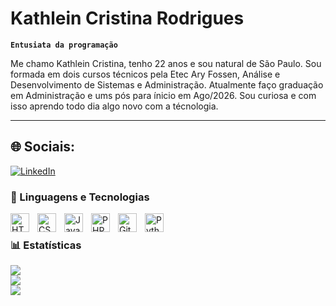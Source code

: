 #  Kathlein Cristina Rodrigues

**`Entusiata da programação`**

Me chamo Kathlein Cristina, tenho 22 anos e sou natural de São Paulo. Sou formada em dois cursos técnicos pela Etec Ary Fossen, Análise e Desenvolvimento de Sistemas e Administração. Atualmente faço graduação em Administração e ums pós para ínicio em Ago/2026. Sou curiosa e com isso aprendo todo dia algo novo com a técnologia.

---
## 🌐 Sociais:
[![LinkedIn](https://img.shields.io/badge/LinkedIn-%230077B5.svg?logo=linkedin&logoColor=white)](https://linkedin.com/in/kathlein-cristina/) 


### 🤖 Linguagens e Tecnologias

<img 
    align="left" 
    alt="HTML"
    title="HTML" 
    width="30px" 
    style="padding-right: 10px;" 
    src="https://cdn.jsdelivr.net/gh/devicons/devicon@latest/icons/html5/html5-original.svg" 
/>
<img 
    align="left" 
    alt="CSS" 
    title="CSS"
    width="30px" 
    style="padding-right: 10px;" 
    src="https://cdn.jsdelivr.net/gh/devicons/devicon@latest/icons/css3/css3-original.svg" 
/>
<img 
    align="left" 
    alt="JavaScript" 
    title="JavaScript"
    width="30px" 
    style="padding-right: 10px;" 
    src="https://cdn.jsdelivr.net/gh/devicons/devicon@latest/icons/javascript/javascript-original.svg" 
/>
<img 
    align="left" 
    alt="PHP" 
    title="PHP"
    width="30px" 
    style="padding-right: 10px;" 
    src="https://cdn.jsdelivr.net/gh/devicons/devicon@latest/icons/php/php-original.svg" 
/>
<img 
    align="left" 
    alt="Git" 
    title="Git"
    width="30px" 
    style="padding-right: 10px;" 
    src="https://cdn.jsdelivr.net/gh/devicons/devicon@latest/icons/git/git-original.svg" 
/>
<img 
    align="left" 
    alt="Python" 
    title="Python"
    width="30px" 
    style="padding-right: 10px;" 
    src="https://cdn.jsdelivr.net/gh/devicons/devicon@latest/icons/python/python-original.svg" 
/>

<br/>

### 📊 Estatísticas

![](https://github-readme-stats.vercel.app/api?username=katrisonami&theme=dark&hide_border=false&include_all_commits=false&count_private=false)<br/>
![](https://github-readme-streak-stats.herokuapp.com/?user=katrisonami&theme=dark&hide_border=false)<br/>
![](https://github-readme-stats.vercel.app/api/top-langs/?username=katrisonami&theme=dark&hide_border=false&include_all_commits=false&count_private=false&layout=compact)
</p>

<!--### 🐍 Contribuições
![Snake animation](https://raw.githubusercontent.com/katrisonami/output/github-snake-dark.svg)-->


